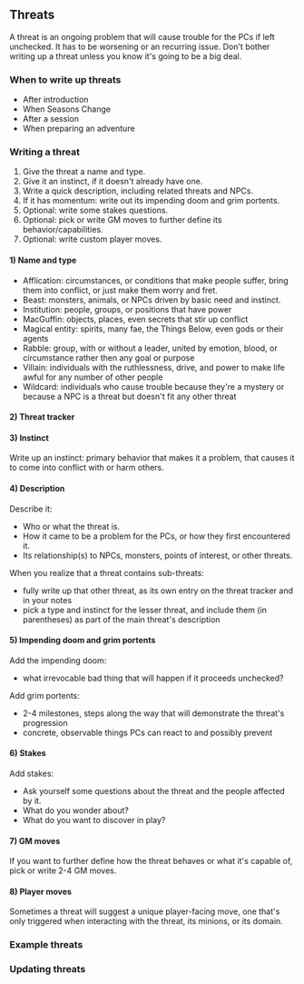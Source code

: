 ## Threats

A threat is an ongoing problem that will cause trouble for the PCs if left unchecked. It has to be worsening or an recurring issue. Don't bother writing up a threat unless you know it's going to be a big deal.  

### When to write up threats

* After introduction
* When Seasons Change
* After a session
* When preparing an adventure

### Writing a threat

1) Give the threat a name and type.
2) Give it an instinct, if it doesn't already have one.
3) Write a quick description, including related threats and NPCs.
4) If it has momentum: write out its impending doom and grim portents.
5) Optional: write some stakes questions.
6) Optional: pick or write GM moves to further define its behavior/capabilities.
7) Optional: write custom player moves.

#### 1) Name and type

* Afflication: circumstances, or conditions that make people suffer, bring them into conflict, or just make them worry and fret.
* Beast: monsters, animals, or NPCs driven by basic need and instinct.
* Institution: people, groups, or positions that have power
* MacGuffin: objects, places, even secrets that stir up conflict
* Magical entity: spirits, many fae, the Things Below, even gods or their agents
* Rabble: group, with or without a leader, united by emotion, blood, or circumstance rather then any goal or purpose
* Villain: individuals with the ruthlessness, drive, and power to make life awful for any number of other people
* Wildcard: individuals who cause trouble because they're a mystery or because a NPC is a threat but doesn't fit any other threat

#### 2) Threat tracker

#### 3) Instinct

Write up an instinct: primary behavior that makes it a problem, that causes it to come into conflict with or harm others.

#### 4) Description

Describe it:
* Who or what the threat is.
* How it came to be a problem for the PCs, or how they first encountered it.
* Its relationship(s) to NPCs, monsters, points of interest, or other threats.

When you realize that a threat contains sub-threats:
* fully write up that other threat, as its own entry on the threat tracker and in your notes
* pick a type and instinct for the lesser threat, and include them (in parentheses) as part of the main threat's description

#### 5) Impending doom and grim portents

Add the impending doom:
* what irrevocable bad thing that will happen if it proceeds unchecked?

Add grim portents:
* 2-4 milestones, steps along the way that will demonstrate the threat's progression
* concrete, observable things PCs can react to and possibly prevent

#### 6) Stakes

Add stakes:
* Ask yourself some questions about the threat and the people affected by it.
* What do you wonder about?
* What do you want to discover in play?

#### 7) GM moves

If you want to further define how the threat behaves or what it's capable of, pick or write 2-4 GM moves.  

#### 8) Player moves

Sometimes a threat will suggest a unique player-facing move, one that's only triggered when interacting with the threat, its minions, or its domain.

### Example threats

### Updating threats
